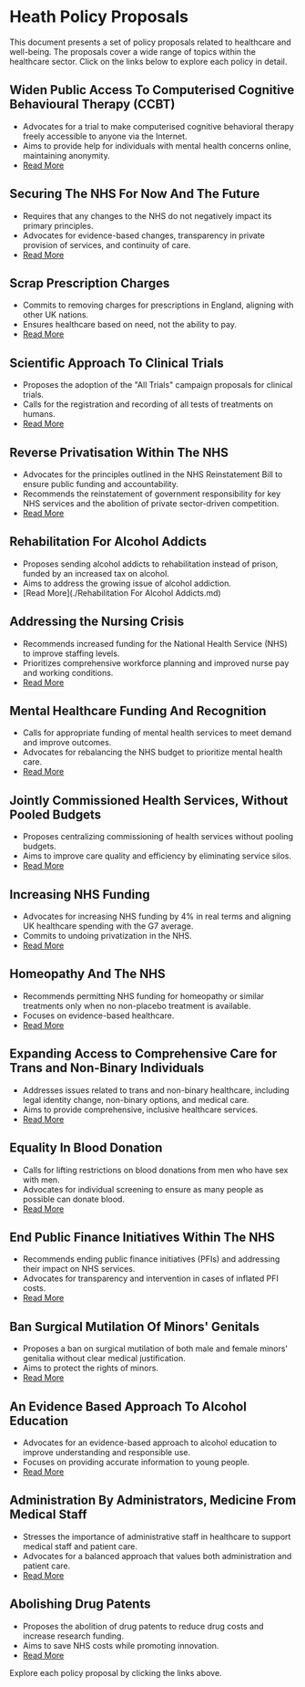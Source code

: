 # Heath Policy Proposals

This document presents a set of policy proposals related to healthcare and well-being. The proposals cover a wide range of topics within the healthcare sector. Click on the links below to explore each policy in detail.

## Widen Public Access To Computerised Cognitive Behavioural Therapy (CCBT)
- Advocates for a trial to make computerised cognitive behavioral therapy freely accessible to anyone via the Internet.
- Aims to provide help for individuals with mental health concerns online, maintaining anonymity.
- [Read More](./Widen%20Public%20Access%20To%20Computerised%20Cognitive%20Behavioural%20Therapy%20(CCBT).md)

## Securing The NHS For Now And The Future
- Requires that any changes to the NHS do not negatively impact its primary principles.
- Advocates for evidence-based changes, transparency in private provision of services, and continuity of care.
- [Read More](./Securing%20The%20NHS%20For%20Now%20And%20The%20Future.md)

## Scrap Prescription Charges
- Commits to removing charges for prescriptions in England, aligning with other UK nations.
- Ensures healthcare based on need, not the ability to pay.
- [Read More](./Scrap%20Prescription%20Charges.md)

## Scientific Approach To Clinical Trials
- Proposes the adoption of the "All Trials" campaign proposals for clinical trials.
- Calls for the registration and recording of all tests of treatments on humans.
- [Read More](./Scientific%20Approach%20To%20Clinical%20Trials.md)

## Reverse Privatisation Within The NHS
- Advocates for the principles outlined in the NHS Reinstatement Bill to ensure public funding and accountability.
- Recommends the reinstatement of government responsibility for key NHS services and the abolition of private sector-driven competition.
- [Read More](./Reverse%20Privatisation%20Within%20The%20NHS.md)

## Rehabilitation For Alcohol Addicts
- Proposes sending alcohol addicts to rehabilitation instead of prison, funded by an increased tax on alcohol.
- Aims to address the growing issue of alcohol addiction.
- [Read More](./Rehabilitation For Alcohol Addicts.md)

## Addressing the Nursing Crisis
- Recommends increased funding for the National Health Service (NHS) to improve staffing levels.
- Prioritizes comprehensive workforce planning and improved nurse pay and working conditions.
- [Read More](./Administration%20By%20Administrators,%20Medicine%20From%20Medical%20Staff.md)

## Mental Healthcare Funding And Recognition
- Calls for appropriate funding of mental health services to meet demand and improve outcomes.
- Advocates for rebalancing the NHS budget to prioritize mental health care.
- [Read More](./Mental%20Healthcare%20Funding%20And%20Recognition.md)

## Jointly Commissioned Health Services, Without Pooled Budgets
- Proposes centralizing commissioning of health services without pooling budgets.
- Aims to improve care quality and efficiency by eliminating service silos.
- [Read More](./Jointly%20Commissioned%20Health%20Services,%20Without%20Pooled%20Budgets.md)

## Increasing NHS Funding
- Advocates for increasing NHS funding by 4% in real terms and aligning UK healthcare spending with the G7 average.
- Commits to undoing privatization in the NHS.
- [Read More](./Increasing%20NHS%20Funding.md)

## Homeopathy And The NHS
- Recommends permitting NHS funding for homeopathy or similar treatments only when no non-placebo treatment is available.
- Focuses on evidence-based healthcare.
- [Read More](./Homeopathy%20And%20The%20NHS.md)

## Expanding Access to Comprehensive Care for Trans and Non-Binary Individuals
- Addresses issues related to trans and non-binary healthcare, including legal identity change, non-binary options, and medical care.
- Aims to provide comprehensive, inclusive healthcare services.
- [Read More](./Expanding%20Access%20to%20Comprehensive%20Care%20for%20Trans%20and%20Non-Binary%20Individuals.md)

## Equality In Blood Donation
- Calls for lifting restrictions on blood donations from men who have sex with men.
- Advocates for individual screening to ensure as many people as possible can donate blood.
- [Read More](./Equality%20In%20Blood%20Donation.md)

## End Public Finance Initiatives Within The NHS
- Recommends ending public finance initiatives (PFIs) and addressing their impact on NHS services.
- Advocates for transparency and intervention in cases of inflated PFI costs.
- [Read More](./End%20Public%20Finance%20Initiatives%20Within%20The%20NHS.md)

## Ban Surgical Mutilation Of Minors' Genitals
- Proposes a ban on surgical mutilation of both male and female minors' genitalia without clear medical justification.
- Aims to protect the rights of minors.
- [Read More](./Ban%20Surgical%20Mutilation%20Of%20Minors'%20Genitals.md)

## An Evidence Based Approach To Alcohol Education
- Advocates for an evidence-based approach to alcohol education to improve understanding and responsible use.
- Focuses on providing accurate information to young people.
- [Read More](#an-evidence-based-approach-to-alcohol-education)

## Administration By Administrators, Medicine From Medical Staff
- Stresses the importance of administrative staff in healthcare to support medical staff and patient care.
- Advocates for a balanced approach that values both administration and patient care.
- [Read More](./Administration%20By%20Administrators,%20Medicine%20From%20Medical%20Staff.md)

## Abolishing Drug Patents
- Proposes the abolition of drug patents to reduce drug costs and increase research funding.
- Aims to save NHS costs while promoting innovation.
- [Read More](./Abolishing%20Drug%20Patents.md)

Explore each policy proposal by clicking the links above.
